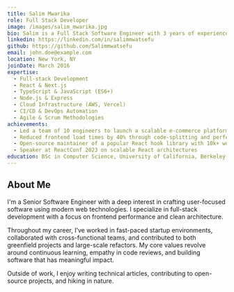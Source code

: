 ```yaml
---
title: Salim Mwarika
role: Full Stack Developer
image: /images/salim_mwarika.jpg
bio: Salim is a Full Stack Software Engineer with 3 years of experience building scalable web applications and 2 years in Machine Learning and NLP. He’s passionate about solving real-world problems in Africa using innovative software and AI solutions. He has led frontend architecture, built multilingual NLP pipelines, and developed real-time, low-latency applications using modern technologies.
linkedin: https://linkedin.com/in/salimmwatsefu
github: https://github.com/Salimmwatsefu
email: john.doe@example.com
location: New York, NY
joinDate: March 2016
expertise:
  - Full-stack Development
  - React & Next.js
  - TypeScript & JavaScript (ES6+)
  - Node.js & Express
  - Cloud Infrastructure (AWS, Vercel)
  - CI/CD & DevOps Automation
  - Agile & Scrum Methodologies
achievements:
  - Led a team of 10 engineers to launch a scalable e-commerce platform with 1M+ users
  - Reduced frontend load times by 40% through code-splitting and performance optimization
  - Open-source maintainer of a popular React hook library with 10k+ weekly downloads
  - Speaker at ReactConf 2023 on scalable React architectures
education: BSc in Computer Science, University of California, Berkeley
---
```


## About Me

I'm a Senior Software Engineer with a deep interest in crafting user-focused software using modern web technologies. I specialize in full-stack development with a focus on frontend performance and clean architecture.

Throughout my career, I’ve worked in fast-paced startup environments, collaborated with cross-functional teams, and contributed to both greenfield projects and large-scale refactors. My core values revolve around continuous learning, empathy in code reviews, and building software that has meaningful impact.

Outside of work, I enjoy writing technical articles, contributing to open-source projects, and hiking in nature.





